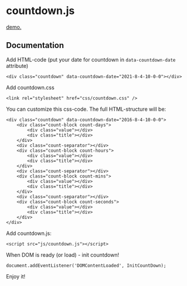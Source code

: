 # countdown.js

<a href="http://lubus.ru/d/countdown/" title="demo">demo.</a>

## Documentation

Add HTML-code (put your date for countdown in `data-countdown-date` attribute)

```
<div class="countdown" data-countdown-date="2021-8-4-10-0-0"></div>
```

Add countdown.css

```
<link rel="stylesheet" href="css/countdown.css" />
```

You can customize this css-code. The full HTML-structure will be:
```
<div class="countdown" data-countdown-date="2016-8-4-10-0-0">
	<div class="count-block count-days">
		<div class="value"></div>
		<div class="title"></div>
	</div>
	<div class="count-separator"></div>
	<div class="count-block count-hours">
		<div class="value"></div>
		<div class="title"></div>
	</div>
	<div class="count-separator"></div>
	<div class="count-block count-mins">
		<div class="value"></div>
		<div class="title"></div>
	</div>
	<div class="count-separator"></div>
	<div class="count-block count-seconds">
		<div class="value"></div>
		<div class="title"></div>
	</div>
</div>
```

Add countdown.js:

```
<script src="js/countdown.js"></script>
```

When DOM is ready (or load) - init countdown!
```
document.addEventListener('DOMContentLoaded', InitCountDown);
```

Enjoy it!
